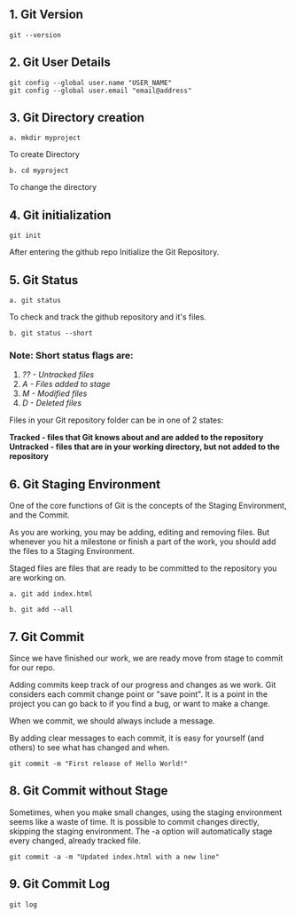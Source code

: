## 1. Git Version
```
git --version
```

## 2. Git User Details
```
git config --global user.name "USER_NAME"
git config --global user.email "email@address"
```

## 3. Git Directory creation
```
a. mkdir myproject
```
To create Directory
```
b. cd myproject
```
To change the directory

## 4. Git initialization
```
git init
```
After entering the github repo Initialize the Git Repository.

## 5. Git Status
```
a. git status
```
To check and track the github repository and it's files.

```
b. git status --short
```
### Note: Short status flags are:

1. <i>?? - Untracked files</i>
2. <i>A - Files added to stage</i>
3. <i>M - Modified files</i>
4. <i>D - Deleted files</i>

Files in your Git repository folder can be in one of 2 states:

<b>Tracked - files that Git knows about and are added to the repository
Untracked - files that are in your working directory, but not added to the repository</b>

## 6. Git Staging Environment
One of the core functions of Git is the concepts of the Staging Environment, and the Commit.

As you are working, you may be adding, editing and removing files. But whenever you hit a milestone or finish a part of the work, you should add the files to a Staging Environment.

Staged files are files that are ready to be committed to the repository you are working on.

```
a. git add index.html
```
```
b. git add --all
```

## 7. Git Commit
Since we have finished our work, we are ready move from stage to commit for our repo.

Adding commits keep track of our progress and changes as we work. Git considers each commit change point or "save point". It is a point in the project you can go back to if you find a bug, or want to make a change.

When we commit, we should always include a message.

By adding clear messages to each commit, it is easy for yourself (and others) to see what has changed and when.

```
git commit -m "First release of Hello World!"
```

## 8. Git Commit without Stage
Sometimes, when you make small changes, using the staging environment seems like a waste of time. It is possible to commit changes directly, skipping the staging environment. The -a option will automatically stage every changed, already tracked file.

```
git commit -a -m "Updated index.html with a new line"
```

## 9. Git Commit Log

```
git log
```


